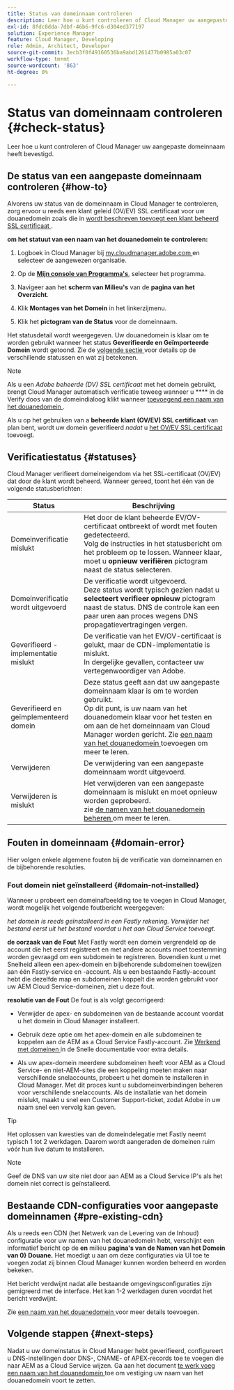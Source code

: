 ```yaml
---
title: Status van domeinnaam controleren
description: Leer hoe u kunt controleren of Cloud Manager uw aangepaste domeinnaam heeft bevestigd.
exl-id: 8fdc8dda-7dbf-46b6-9fc6-d304ed377197
solution: Experience Manager
feature: Cloud Manager, Developing
role: Admin, Architect, Developer
source-git-commit: 3ecb3f0f49160536ba9abd1261477b0985a03c07
workflow-type: tm+mt
source-wordcount: '863'
ht-degree: 0%

---
```



# Status van domeinnaam controleren {#check-status}

Leer hoe u kunt controleren of Cloud Manager uw aangepaste domeinnaam heeft bevestigd.

## De status van een aangepaste domeinnaam controleren {#how-to}

Alvorens uw status van de domeinnaam in Cloud Manager te controleren, zorg ervoor u reeds een klant geleid (OV/EV) SSL certificaat voor uw douanedomein zoals die in [ wordt beschreven toevoegt een klant beheerd SSL certificaat ](/help/implementing/cloud-manager/managing-ssl-certifications/add-ssl-certificate.md##add-customer-managed-ssl-cert).

**om het statuut van een naam van het douanedomein te controleren:**

1. Logboek in Cloud Manager bij [ my.cloudmanager.adobe.com ](https://my.cloudmanager.adobe.com/) en selecteer de aangewezen organisatie.

1. Op de **[Mijn console van Programma&#39;s](/help/implementing/cloud-manager/navigation.md#my-programs)**, selecteer het programma.

1. Navigeer aan het **scherm van Milieu&#39;s** van de **pagina van het Overzicht**.

1. Klik **Montages van het Domein** in het linkerzijmenu.

1. Klik het **pictogram van de Status** voor de domeinnaam.

Het statusdetail wordt weergegeven. Uw douanedomein is klaar om te worden gebruikt wanneer het status **Geverifieerde en Geïmporteerde Domein** wordt getoond. Zie de [ volgende sectie ](#statuses) voor details op de verschillende statussen en wat zij betekenen.

>[!NOTE]
>
>Als u een *Adobe beheerde (DV) SSL certificaat* met het domein gebruikt, brengt Cloud Manager automatisch verificatie teweeg wanneer u **** in de Verify doos van de domeindialoog klikt wanneer [ toevoegend een naam van het douanedomein ](/help/implementing/cloud-manager/custom-domain-names/add-custom-domain-name.md).
>
>Als u op het gebruiken van a **beheerde klant (OV/EV) SSL certificaat** van plan bent, wordt uw domein geverifieerd *nadat* u [ het OV/EV SSL certificaat ](/help/implementing/cloud-manager/managing-ssl-certifications/add-ssl-certificate.md) toevoegt.


## Verificatiestatus {#statuses}

Cloud Manager verifieert domeineigendom via het SSL-certificaat (OV/EV) dat door de klant wordt beheerd. Wanneer gereed, toont het één van de volgende statusberichten:

| Status | Beschrijving |
| --- | --- |
| Domeinverificatie mislukt | Het door de klant beheerde EV/OV-certificaat ontbreekt of wordt met fouten gedetecteerd.<br> Volg de instructies in het statusbericht om het probleem op te lossen. Wanneer klaar, moet u **opnieuw verifiëren** pictogram naast de status selecteren. |
| Domeinverificatie wordt uitgevoerd | De verificatie wordt uitgevoerd.<br> Deze status wordt typisch gezien nadat u **selecteert verifieer opnieuw** pictogram naast de status. DNS de controle kan een paar uren aan proces wegens DNS propagatievertragingen vergen. |
| Geverifieerd - implementatie mislukt | De verificatie van het EV/OV-certificaat is gelukt, maar de CDN-implementatie is mislukt.<br> In dergelijke gevallen, contacteer uw vertegenwoordiger van Adobe. |
| Geverifieerd en geïmplementeerd domein | Deze status geeft aan dat uw aangepaste domeinnaam klaar is om te worden gebruikt.<br> Op dit punt, is uw naam van het douanedomein klaar voor het testen en om aan de het domeinnaam van Cloud Manager worden gericht. Zie [ een naam van het douanedomein ](/help/implementing/cloud-manager/custom-domain-names/add-custom-domain-name.md) toevoegen om meer te leren. |
| Verwijderen | De verwijdering van een aangepaste domeinnaam wordt uitgevoerd. |
| Verwijderen is mislukt | Het verwijderen van een aangepaste domeinnaam is mislukt en moet opnieuw worden geprobeerd.<br> zie [ de namen van het douanedomein beheren ](/help/implementing/cloud-manager/custom-domain-names/managing-custom-domain-names.md) om meer te leren. |


## Fouten in domeinnaam {#domain-error}

Hier volgen enkele algemene fouten bij de verificatie van domeinnamen en de bijbehorende resoluties.

### Fout domein niet geïnstalleerd {#domain-not-installed}

<!-- This error may occur during domain validation of the EV/OV certificate even after you have checked that the certificate has been updated appropriately. -->

Wanneer u probeert een domeinafbeelding toe te voegen in Cloud Manager, wordt mogelijk het volgende foutbericht weergegeven:

*het domein is reeds geïnstalleerd in een Fastly rekening. Verwijder het bestand eerst uit het bestand voordat u het aan Cloud Service toevoegt.*

<!-- This message indicates that the domain is currently associated with a different Fastly account—typically outside of Adobe's control. To proceed, the domain must be disassociated from the other account before it can be added to the Adobe-managed Cloud Service. This issue usually occurs when the same domain is already mapped to a different origin in a non-Adobe Fastly configuration. -->

**de oorzaak van de Fout**
Met Fastly wordt een domein vergrendeld op de account die het eerst registreert en met andere accounts moet toestemming worden gevraagd om een subdomein te registreren. Bovendien kunt u met Snelheid alleen een apex-domein en bijbehorende subdomeinen toewijzen aan één Fastly-service en -account. Als u een bestaande Fastly-account hebt die dezelfde map en subdomeinen koppelt die worden gebruikt voor uw AEM Cloud Service-domeinen, ziet u deze fout.

**resolutie van de Fout**
De fout is als volgt gecorrigeerd:

* Verwijder de apex- en subdomeinen van de bestaande account voordat u het domein in Cloud Manager installeert.

* Gebruik deze optie om het apex-domein en alle subdomeinen te koppelen aan de AEM as a Cloud Service Fastly-account. Zie [ Werkend met domeinen ](https://www.fastly.com/documentation/guides/getting-started/domains/working-with-domains/working-with-domains/) in de Snelle documentatie voor extra details.

* Als uw apex-domein meerdere subdomeinen heeft voor AEM as a Cloud Service- en niet-AEM-sites die een koppeling moeten maken naar verschillende snelaccounts, probeert u het domein te installeren in Cloud Manager. Met dit proces kunt u subdomeinverbindingen beheren voor verschillende snelaccounts. Als de installatie van het domein mislukt, maakt u snel een Customer Support-ticket, zodat Adobe in uw naam snel een vervolg kan geven.

>[!TIP]
>
>Het oplossen van kwesties van de domeindelegatie met Fastly neemt typisch 1 tot 2 werkdagen. Daarom wordt aangeraden de domeinen ruim vóór hun live datum te installeren.

>[!NOTE]
>
>Geef de DNS van uw site niet door aan AEM as a Cloud Service IP&#39;s als het domein niet correct is geïnstalleerd.

## Bestaande CDN-configuraties voor aangepaste domeinnamen {#pre-existing-cdn}

Als u reeds een CDN (het Netwerk van de Levering van de Inhoud) configuratie voor uw namen van het douanedomein hebt, verschijnt een informatief bericht op de **en** milieu **pagina&#39;s van de Namen van het Domein van 0} Douane.** Het moedigt u aan om deze configuraties via UI toe te voegen zodat zij binnen Cloud Manager kunnen worden beheerd en worden bekeken.

Het bericht verdwijnt nadat alle bestaande omgevingsconfiguraties zijn gemigreerd met de interface. Het kan 1-2 werkdagen duren voordat het bericht verdwijnt.

Zie [ een naam van het douanedomein ](/help/implementing/cloud-manager/custom-domain-names/add-custom-domain-name.md) voor meer details toevoegen.

## Volgende stappen {#next-steps}

Nadat u uw domeinstatus in Cloud Manager hebt geverifieerd, configureert u DNS-instellingen door DNS-, CNAME- of APEX-records toe te voegen die naar AEM as a Cloud Service wijzen. Ga aan het document [ te werk voeg een naam van het douanedomein ](/help/implementing/cloud-manager/custom-domain-names/add-custom-domain-name.md) toe om vestiging uw naam van het douanedomein voort te zetten.
